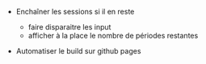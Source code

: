 - Enchaîner les sessions si il en reste
  - faire disparaitre les input
  - afficher à la place le nombre de périodes restantes

- Automatiser le build sur github pages